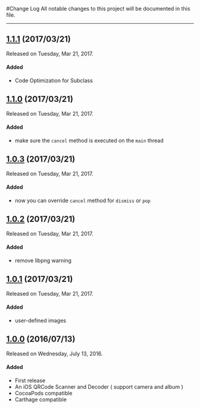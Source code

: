 #Change Log
All notable changes to this project will be documented in this file.

--- 

## [1.1.1](https://github.com/Dwarven/QRCode-Decoder/releases/tag/1.1.1) (2017/03/21)
Released on Tuesday, Mar 21, 2017.

#### Added
* Code Optimization for Subclass

## [1.1.0](https://github.com/Dwarven/QRCode-Decoder/releases/tag/1.1.0) (2017/03/21)
Released on Tuesday, Mar 21, 2017.

#### Added
* make sure the `cancel` method is executed on the `main` thread

## [1.0.3](https://github.com/Dwarven/QRCode-Decoder/releases/tag/1.0.3) (2017/03/21)
Released on Tuesday, Mar 21, 2017.

#### Added
* now you can override `cancel` method for `dismiss` or `pop`

## [1.0.2](https://github.com/Dwarven/QRCode-Decoder/releases/tag/1.0.2) (2017/03/21)
Released on Tuesday, Mar 21, 2017.

#### Added
* remove libpng warning

## [1.0.1](https://github.com/Dwarven/QRCode-Decoder/releases/tag/1.0.1) (2017/03/21)
Released on Tuesday, Mar 21, 2017.

#### Added
* user-defined images

## [1.0.0](https://github.com/Dwarven/QRCode-Decoder/releases/tag/1.0.0) (2016/07/13)
Released on Wednesday, July 13, 2016.

#### Added
* First release
 * An iOS QRCode Scanner and Decoder ( support camera and album )
 * CocoaPods compatible
 * Carthage compatible

